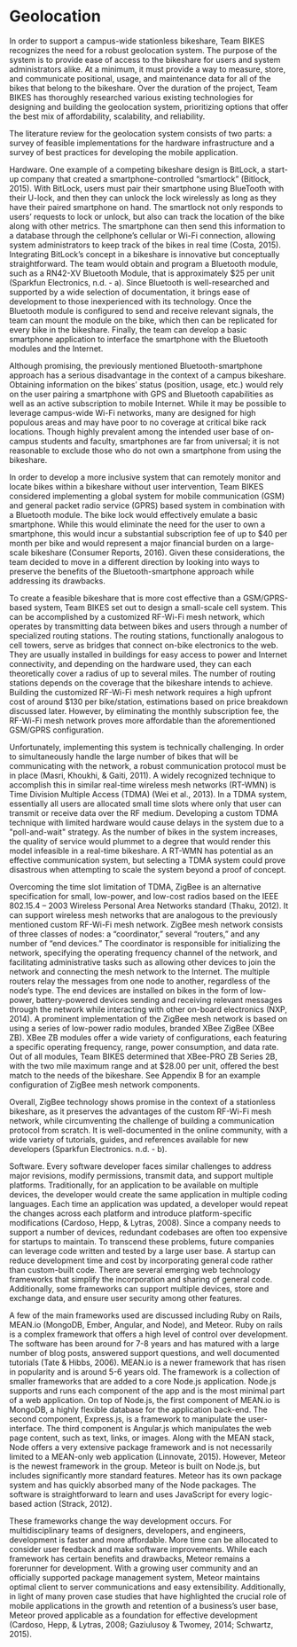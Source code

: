 # Geolocation

In order to support a campus-wide stationless bikeshare, Team BIKES recognizes the need for a robust geolocation system.  The purpose of the system is to provide ease of access to the bikeshare for users and system administrators alike.  At a minimum, it must provide a way to measure, store, and communicate positional, usage, and maintenance data for all of the bikes that belong to the bikeshare.  Over the duration of the project, Team BIKES has thoroughly researched various existing technologies for designing and building the geolocation system, prioritizing options that offer the best mix of affordability, scalability, and reliability.

The literature review for the geolocation system consists of two parts: a survey of feasible implementations for the hardware infrastructure and a survey of best practices for developing the mobile application.

Hardware.  One example of a competing bikeshare design is BitLock, a start-up company that created a smartphone-controlled “smartlock” (Bitlock, 2015).  With BitLock, users must pair their smartphone using BlueTooth with their U-lock, and then they can unlock the lock wirelessly as long as they have their paired smartphone on hand.  The smartlock not only responds to users’ requests to lock or unlock, but also can track the location of the bike along with other metrics.  The smartphone can then send this information to a database through the cellphone’s cellular or Wi-Fi connection, allowing system administrators to keep track of the bikes in real time (Costa, 2015).  Integrating BitLock’s concept in a bikeshare is innovative but conceptually straightforward.  The team would obtain and program a Bluetooth module, such as a RN42-XV Bluetooth Module, that is approximately $25 per unit (Sparkfun Electronics, n.d. - a).  Since Bluetooth is well-researched and supported by a wide selection of documentation, it brings ease of development to those inexperienced with its technology.  Once the Bluetooth module is configured to send and receive relevant signals, the team can mount the module on the bike, which then can be replicated for every bike in the bikeshare.  Finally, the team can develop a basic smartphone application to interface the smartphone with the Bluetooth modules and the Internet.

Although promising, the previously mentioned Bluetooth-smartphone approach has a serious disadvantage in the context of a campus bikeshare.  Obtaining information on the bikes’ status (position, usage, etc.) would rely on the user pairing a smartphone with GPS and Bluetooth capabilities as well as an active subscription to mobile Internet.  While it may be possible to leverage campus-wide Wi-Fi networks, many are designed for high populous areas and may have poor to no coverage at critical bike rack locations.  Though highly prevalent among the intended user base of on-campus students and faculty, smartphones are far from universal; it is not reasonable to exclude those who do not own a smartphone from using the bikeshare.

In order to develop a more inclusive system that can remotely monitor and locate bikes within a bikeshare without user intervention, Team BIKES considered implementing a global system for mobile communication (GSM) and general packet radio service (GPRS) based system in combination with a Bluetooth module.  The bike lock would effectively emulate a basic smartphone.  While this would eliminate the need for the user to own a smartphone, this would incur a substantial subscription fee of up to $40 per month per bike and would represent a major financial burden on a large-scale bikeshare (Consumer Reports, 2016).  Given these considerations, the team decided to move in a different direction by looking into ways to preserve the benefits of the Bluetooth-smartphone approach while addressing its drawbacks.

To create a feasible bikeshare that is more cost effective than a GSM/GPRS-based system, Team BIKES set out to design a small-scale cell system.  This can be accomplished by a customized RF-Wi-Fi mesh network, which operates by transmitting data between bikes and users through a number of specialized routing stations.  The routing stations, functionally analogous to cell towers, serve as bridges that connect on-bike electronics to the web.  They are usually installed in buildings for easy access to power and Internet connectivity, and depending on the hardware used, they can each theoretically cover a radius of up to several miles.  The number of routing stations depends on the coverage that the bikeshare intends to achieve.  Building the customized RF-Wi-Fi mesh network requires a high upfront cost of around $130 per bike/station, estimations based on price breakdown discussed later.  However, by eliminating the monthly subscription fee, the RF-Wi-Fi mesh network proves more affordable than the aforementioned GSM/GPRS configuration.

Unfortunately, implementing this system is technically challenging.  In order to simultaneously handle the large number of bikes that will be communicating with the network, a robust communication protocol must be in place (Masri, Khoukhi, & Gaiti, 2011).  A widely recognized technique to accomplish this in similar real-time wireless mesh networks (RT-WMN) is Time Division Multiple Access (TDMA) (Wei et al., 2013).  In a TDMA system, essentially all users are allocated small time slots where only that user can transmit or receive data over the RF medium.  Developing a custom TDMA technique with limited hardware would cause delays in the system due to a "poll-and-wait" strategy.  As the number of bikes in the system increases, the quality of service would plummet to a degree that would render this model infeasible in a real-time bikeshare.  A RT-WMN has potential as an effective communication system, but selecting a TDMA system could prove disastrous when attempting to scale the system beyond a proof of concept.

Overcoming the time slot limitation of TDMA, ZigBee is an alternative specification for small, low-power, and low-cost radios based on the IEEE 802.15.4 – 2003 Wireless Personal Area Networks standard (Thaku, 2012).  It can support wireless mesh networks that are analogous to the previously mentioned custom RF-Wi-Fi mesh network.  ZigBee mesh network consists of three classes of nodes: a “coordinator,” several “routers,” and any number of “end devices.” The coordinator is responsible for initializing the network, specifying the operating frequency channel of the network, and facilitating administrative tasks such as allowing other devices to join the network and connecting the mesh network to the Internet.  The multiple routers relay the messages from one node to another, regardless of the node’s type.  The end devices are installed on bikes in the form of low-power, battery-powered devices sending and receiving relevant messages through the network while interacting with other on-board electronics (NXP, 2014).  A prominent implementation of the ZigBee mesh network is based on using a series of low-power radio modules, branded XBee ZigBee (XBee ZB).  XBee ZB modules offer a wide variety of configurations, each featuring a specific operating frequency, range, power consumption, and data rate.  Out of all modules, Team BIKES determined that XBee-PRO ZB Series 2B, with the two mile maximum range and at $28.00 per unit, offered the best match to the needs of the bikeshare.  See Appendix B for an example configuration of ZigBee mesh network components.

Overall, ZigBee technology shows promise in the context of a stationless bikeshare, as it preserves the advantages of the custom RF-Wi-Fi mesh network, while circumventing the challenge of building a communication protocol from scratch.  It is well-documented in the online community, with a wide variety of tutorials, guides, and references available for new developers (Sparkfun Electronics. n.d. - b).

Software.  Every software developer faces similar challenges to address major revisions, modify permissions, transmit data, and support multiple platforms.  Traditionally, for an application to be available on multiple devices, the developer would create the same application in multiple coding languages.  Each time an application was updated, a developer would repeat the changes across each platform and introduce platform-specific modifications (Cardoso, Hepp, & Lytras, 2008).  Since a company needs to support a number of devices, redundant codebases are often too expensive for startups to maintain.  To transcend these problems, future companies can leverage code written and tested by a large user base.  A startup can reduce development time and cost by incorporating general code rather than custom-built code.  There are several emerging web technology frameworks that simplify the incorporation and sharing of general code.  Additionally, some frameworks can support multiple devices, store and exchange data, and ensure user security among other features.

A few of the main frameworks used are discussed including Ruby on Rails, MEAN.io (MongoDB, Ember, Angular, and Node), and Meteor.  Ruby on rails is a complex framework that offers a high level of control over development.  The software has been around for 7-8 years and has matured with a large number of blog posts, answered support questions, and well documented tutorials (Tate & Hibbs, 2006).  MEAN.io is a newer framework that has risen in popularity and is around 5-6 years old.  The framework is a collection of smaller frameworks that are added to a core Node.js application.  Node.js supports and runs each component of the app and is the most minimal part of a web application.  On top of Node.js, the first component of MEAN.io is MongoDB, a highly flexible database for the application back-end.  The second component, Express.js, is a framework to manipulate the user-interface.  The third component is Angular.js which manipulates the web page content, such as text, links, or images.  Along with the MEAN stack, Node offers a very extensive package framework and is not necessarily limited to a MEAN-only web application (Linnovate, 2015).  However, Meteor is the newest framework in the group.  Meteor is built on Node.js, but includes significantly more standard features.  Meteor has its own package system and has quickly absorbed many of the Node packages.  The software is straightforward to learn and uses JavaScript for every logic-based action (Strack, 2012).

These frameworks change the way development occurs.  For multidisciplinary teams of designers, developers, and engineers, development is faster and more affordable.  More time can be allocated to consider user feedback and make software improvements.  While each framework has certain benefits and drawbacks, Meteor remains a forerunner for development.  With a growing user community and an officially supported package management system, Meteor maintains optimal client to server communications and easy extensibility.  Additionally, in light of many proven case studies that have highlighted the crucial role of mobile applications in the growth and retention of a business’s user base, Meteor proved applicable as a foundation for effective development (Cardoso, Hepp, & Lytras, 2008; Gaziulusoy & Twomey, 2014; Schwartz, 2015).
